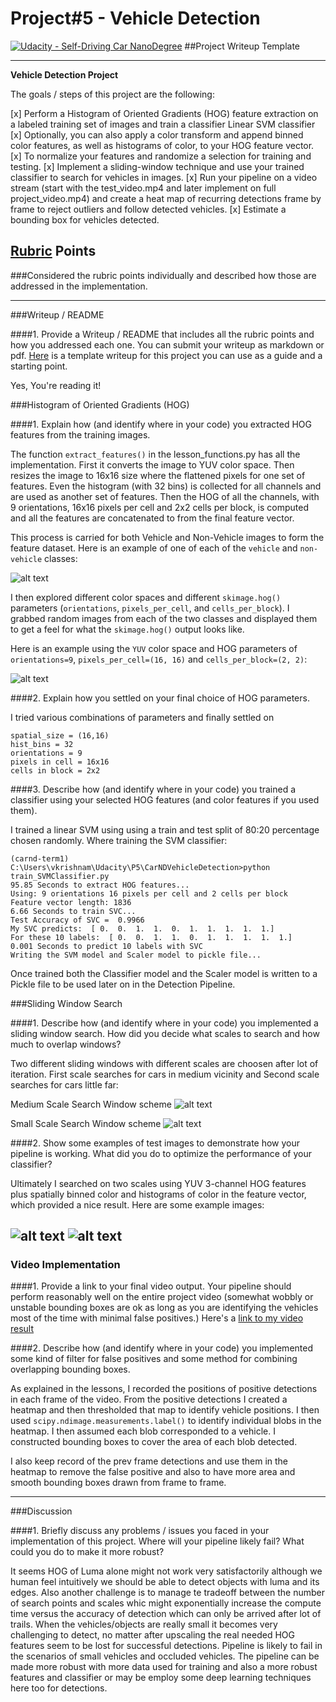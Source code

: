 # Project#5 - Vehicle Detection 
[![Udacity - Self-Driving Car NanoDegree](https://s3.amazonaws.com/udacity-sdc/github/shield-carnd.svg)](http://www.udacity.com/drive)
##Project Writeup Template

---

**Vehicle Detection Project**

The goals / steps of this project are the following:

[x] Perform a Histogram of Oriented Gradients (HOG) feature extraction on a labeled training set of images and train a classifier Linear SVM classifier
[x] Optionally, you can also apply a color transform and append binned color features, as well as histograms of color, to your HOG feature vector. 
[x] To normalize your features and randomize a selection for training and testing.
[x] Implement a sliding-window technique and use your trained classifier to search for vehicles in images.
[x] Run your pipeline on a video stream (start with the test_video.mp4 and later implement on full project_video.mp4) and create a heat map of recurring detections frame by frame to reject outliers and follow detected vehicles.
[x] Estimate a bounding box for vehicles detected.

[//]: # (Image References)
[image1]: ./output_images/car_not_car.png
[image2]: ./output_images/HOG_example.png
[image3]: ./output_images/mediumScale.PNG
[image4]: ./output_images/smallerScale.PNG
[image5]: ./output_images/withTest1.png
[image6]: ./output_images/withTest3.png
[image7]: ./examples/output_bboxes.png
[video1]: ./project_video.mp4

## [Rubric](https://review.udacity.com/#!/rubrics/513/view) Points
###Considered the rubric points individually and described how those are addressed in the implementation.  

---
###Writeup / README

####1. Provide a Writeup / README that includes all the rubric points and how you addressed each one.  You can submit your writeup as markdown or pdf.  [Here](https://github.com/udacity/CarND-Vehicle-Detection/blob/master/writeup_template.md) is a template writeup for this project you can use as a guide and a starting point.  

Yes, You're reading it!

###Histogram of Oriented Gradients (HOG)

####1. Explain how (and identify where in your code) you extracted HOG features from the training images.

The function `extract_features()` in the lesson_functions.py  has all the implementation.
First it converts the image to YUV color space. Then resizes the image to 16x16 size where the flattened pixels for one set of features. Even the histogram (with 32 bins) is collected for all channels and are used as another set of features. Then the HOG of all the channels, with 9 orientations, 16x16 pixels per cell and 2x2 cells per block, is computed and all the features are concatenated to from the final feature vector. 

This process is carried for both Vehicle and Non-Vehicle images to form the feature dataset.
Here is an example of one of each of the `vehicle` and `non-vehicle` classes:

![alt text][image1]

I then explored different color spaces and different `skimage.hog()` parameters (`orientations`, `pixels_per_cell`, and `cells_per_block`).  I grabbed random images from each of the two classes and displayed them to get a feel for what the `skimage.hog()` output looks like.

Here is an example using the `YUV` color space and HOG parameters of `orientations=9`, `pixels_per_cell=(16, 16)` and `cells_per_block=(2, 2)`:


![alt text][image2]

####2. Explain how you settled on your final choice of HOG parameters.

I tried various combinations of parameters and finally settled on
```
spatial_size = (16,16)
hist_bins = 32
orientations = 9
pixels in cell = 16x16
cells in block = 2x2
```

####3. Describe how (and identify where in your code) you trained a classifier using your selected HOG features (and color features if you used them).

I trained a linear SVM using using a train and test split of 80:20 percentage chosen randomly.
Where training the SVM classifier:
```
(carnd-term1) C:\Users\vkrishnam\Udacity\P5\CarNDVehicleDetection>python train_SVMClassifier.py
95.85 Seconds to extract HOG features...
Using: 9 orientations 16 pixels per cell and 2 cells per block
Feature vector length: 1836
6.66 Seconds to train SVC...
Test Accuracy of SVC =  0.9966
My SVC predicts:  [ 0.  0.  1.  1.  0.  1.  1.  1.  1.  1.]
For these 10 labels:  [ 0.  0.  1.  1.  0.  1.  1.  1.  1.  1.]
0.001 Seconds to predict 10 labels with SVC
Writing the SVM model and Scaler model to pickle file...
```

Once trained both the Classifier model and the Scaler model is written to a Pickle file to be used later on in the Detection Pipeline.

###Sliding Window Search

####1. Describe how (and identify where in your code) you implemented a sliding window search.  How did you decide what scales to search and how much to overlap windows?

Two different sliding windows with different scales are choosen after lot of iteration. First scale searches for cars in medium vicinity and Second scale searches for cars little far:

Medium Scale Search Window scheme
![alt text][image3]


Small Scale Search Window scheme
![alt text][image4]

####2. Show some examples of test images to demonstrate how your pipeline is working.  What did you do to optimize the performance of your classifier?

Ultimately I searched on two scales using YUV 3-channel HOG features plus spatially binned color and histograms of color in the feature vector, which provided a nice result.  Here are some example images:

![alt text][image5]
![alt text][image6]
---

### Video Implementation

####1. Provide a link to your final video output.  Your pipeline should perform reasonably well on the entire project video (somewhat wobbly or unstable bounding boxes are ok as long as you are identifying the vehicles most of the time with minimal false positives.)
Here's a [link to my video result](./project_video_out.mp4)


####2. Describe how (and identify where in your code) you implemented some kind of filter for false positives and some method for combining overlapping bounding boxes.

As explained in the lessons, I recorded the positions of positive detections in each frame of the video.  From the positive detections I created a heatmap and then thresholded that map to identify vehicle positions.  I then used `scipy.ndimage.measurements.label()` to identify individual blobs in the heatmap.  I then assumed each blob corresponded to a vehicle.  I constructed bounding boxes to cover the area of each blob detected.  

I also keep record of the prev frame detections and use them in the heatmap to remove the false positive and also to have more area and smooth bounding boxes drawn from frame to frame.

---

###Discussion

####1. Briefly discuss any problems / issues you faced in your implementation of this project.  Where will your pipeline likely fail?  What could you do to make it more robust?

It seems HOG of Luma alone might not work very satisfactorily although we human feel intuitively we should be able to detect objects with luma and its edges. Also another challenge is to manage te tradeoff between the number of search points and scales whic might exponentially increase the compute time versus the accuracy of detection which can only be arrived after lot of trails. When the vehicles/objects are really small it becomes very challenging to detect, no matter after upscaling
the real needed HOG features seem to be lost for successful detections. Pipeline is likely to fail in the scenarios of small vehicles and occluded vehicles. The pipeline can be made more robust with more data used for training and also a more robust features and classifier or may be employ some deep learning techniques here too for detections. 

